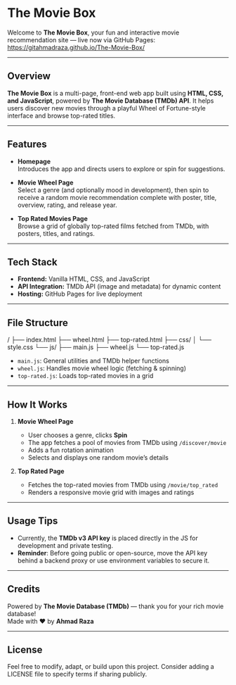 # The Movie Box

Welcome to **The Movie Box**, your fun and interactive movie recommendation site — live now via GitHub Pages:  
https://gitahmadraza.github.io/The-Movie-Box/

---

## Overview

**The Movie Box** is a multi-page, front-end web app built using **HTML, CSS, and JavaScript**, powered by **The Movie Database (TMDb) API**. It helps users discover new movies through a playful Wheel of Fortune-style interface and browse top-rated titles.

---

## Features

- **Homepage**  
  Introduces the app and directs users to explore or spin for suggestions.

- **Movie Wheel Page**  
  Select a genre (and optionally mood in development), then spin to receive a random movie recommendation complete with poster, title, overview, rating, and release year.

- **Top Rated Movies Page**  
  Browse a grid of globally top-rated films fetched from TMDb, with posters, titles, and ratings.

---

## Tech Stack

- **Frontend:** Vanilla HTML, CSS, and JavaScript  
- **API Integration:** TMDb API (image and metadata) for dynamic content  
- **Hosting:** GitHub Pages for live deployment

---

## File Structure

/
├── index.html
├── wheel.html
├── top-rated.html
├── css/
│ └── style.css
└── js/
├── main.js
├── wheel.js
└── top-rated.js


- `main.js`: General utilities and TMDb helper functions  
- `wheel.js`: Handles movie wheel logic (fetching & spinning)  
- `top-rated.js`: Loads top-rated movies in a grid

---

## How It Works

1. **Movie Wheel Page**  
   - User chooses a genre, clicks **Spin**  
   - The app fetches a pool of movies from TMDb using `/discover/movie`  
   - Adds a fun rotation animation  
   - Selects and displays one random movie’s details

2. **Top Rated Page**  
   - Fetches the top-rated movies from TMDb using `/movie/top_rated`  
   - Renders a responsive movie grid with images and ratings

---

## Usage Tips

- Currently, the **TMDb v3 API key** is placed directly in the JS for development and private testing.
- **Reminder**: Before going public or open-source, move the API key behind a backend proxy or use environment variables to secure it.

---

## Credits

Powered by **The Movie Database (TMDb)** — thank you for your rich movie database!  
Made with ❤️ by **Ahmad Raza**

---

## License

Feel free to modify, adapt, or build upon this project. Consider adding a LICENSE file to specify terms if sharing publicly.

